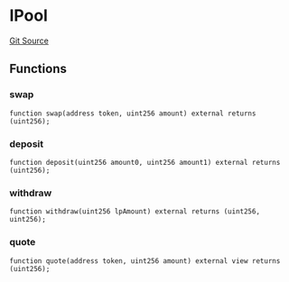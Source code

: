 # IPool
[Git Source](https://github.com/typicalHuman/mini-dex/blob/acf28f18c2b98843f4a08cee3d9a411c878cfb3c/src\interfaces\IPool.sol)


## Functions
### swap


```solidity
function swap(address token, uint256 amount) external returns (uint256);
```

### deposit


```solidity
function deposit(uint256 amount0, uint256 amount1) external returns (uint256);
```

### withdraw


```solidity
function withdraw(uint256 lpAmount) external returns (uint256, uint256);
```

### quote


```solidity
function quote(address token, uint256 amount) external view returns (uint256);
```

